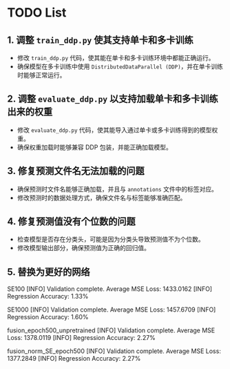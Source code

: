 # TODO List

## 1. 调整 `train_ddp.py` 使其支持单卡和多卡训练
- 修改 `train_ddp.py` 代码，使其能在单卡和多卡训练环境中都能正确运行。
- 确保模型在多卡训练中使用 `DistributedDataParallel (DDP)`，并在单卡训练时能够正常运行。

## 2. 调整 `evaluate_ddp.py` 以支持加载单卡和多卡训练出来的权重
- 修改 `evaluate_ddp.py` 代码，使其能导入通过单卡或多卡训练得到的模型权重。
- 确保权重加载时能够兼容 DDP 包装，并能正确加载模型。

## 3. 修复预测文件名无法加载的问题
- 确保预测时文件名能够正确加载，并且与 `annotations` 文件中的标签对应。
- 修改预测时的数据处理方式，确保文件名与标签能够准确匹配。

## 4. 修复预测值没有个位数的问题
- 检查模型是否存在分类头，可能是因为分类头导致预测值不为个位数。
- 修改模型输出部分，确保预测值为正确的回归值。

## 5. 替换为更好的网络

SE100
[INFO] Validation complete. Average MSE Loss: 1433.0162
[INFO] Regression Accuracy: 1.33%


SE1000
[INFO] Validation complete. Average MSE Loss: 1457.6709
[INFO] Regression Accuracy: 1.60%


fusion_epoch500_unpretrained
[INFO] Validation complete. Average MSE Loss: 1378.0119
[INFO] Regression Accuracy: 2.27%

fusion_norm_SE_epoch500
[INFO] Validation complete. Average MSE Loss: 1377.2849
[INFO] Regression Accuracy: 2.27%